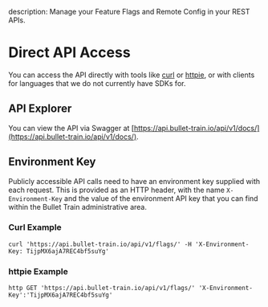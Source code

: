 description: Manage your Feature Flags and Remote Config in your REST APIs.

# Direct API Access

You can access the API directly with tools like [curl](https://curl.haxx.se/) or [httpie](https://httpie.org/), or with clients for languages that we do not currently have SDKs for.

## API Explorer

You can view the API via Swagger at [https://api.bullet-train.io/api/v1/docs/](https://api.bullet-train.io/api/v1/docs/).

## Environment Key

Publicly accessible API calls need to have an environment key supplied with each request. This is provided as an HTTP header, with the name ```X-Environment-Key``` and the value of the environment API key that you can find within the Bullet Train administrative area. 

### Curl Example

```
curl 'https://api.bullet-train.io/api/v1/flags/' -H 'X-Environment-Key: TijpMX6ajA7REC4bf5suYg'
```

### httpie Example

```
http GET 'https://api.bullet-train.io/api/v1/flags/' 'X-Environment-Key':'TijpMX6ajA7REC4bf5suYg'
```
